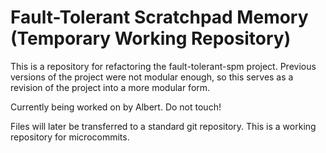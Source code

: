 # Fault-Tolerant Scratchpad Memory (Temporary Working Repository)

This is a repository for refactoring the fault-tolerant-spm project. Previous versions of the project were not modular enough, so this serves as a revision of the project into a more modular form.

Currently being worked on by Albert. Do not touch!

Files will later be transferred to a standard git repository. This is a working repository for microcommits.
